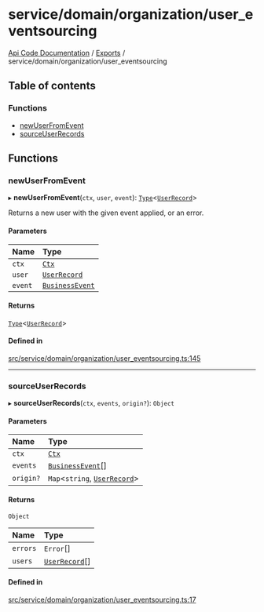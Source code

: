 # service/domain/organization/user\_eventsourcing
 
[Api Code Documentation](../README.md) / [Exports](../modules.md) / service/domain/organization/user\_eventsourcing

## Table of contents

### Functions

- [newUserFromEvent](service_domain_organization_user_eventsourcing.md#newuserfromevent)
- [sourceUserRecords](service_domain_organization_user_eventsourcing.md#sourceuserrecords)

## Functions

### newUserFromEvent

▸ **newUserFromEvent**(`ctx`, `user`, `event`): [`Type`](result.md#type)<[`UserRecord`](../interfaces/service_domain_organization_user_record.UserRecord.md)\>

Returns a new user with the given event applied, or an error.

#### Parameters

| Name | Type |
| :------ | :------ |
| `ctx` | [`Ctx`](../interfaces/lib_ctx.Ctx.md) |
| `user` | [`UserRecord`](../interfaces/service_domain_organization_user_record.UserRecord.md) |
| `event` | [`BusinessEvent`](service_domain_business_event.md#businessevent) |

#### Returns

[`Type`](result.md#type)<[`UserRecord`](../interfaces/service_domain_organization_user_record.UserRecord.md)\>

#### Defined in

[src/service/domain/organization/user_eventsourcing.ts:145](https://github.com/openkfw/TruBudget/blob/b9aaff0/api/src/service/domain/organization/user_eventsourcing.ts#L145)

___

### sourceUserRecords

▸ **sourceUserRecords**(`ctx`, `events`, `origin?`): `Object`

#### Parameters

| Name | Type |
| :------ | :------ |
| `ctx` | [`Ctx`](../interfaces/lib_ctx.Ctx.md) |
| `events` | [`BusinessEvent`](service_domain_business_event.md#businessevent)[] |
| `origin?` | `Map`<`string`, [`UserRecord`](../interfaces/service_domain_organization_user_record.UserRecord.md)\> |

#### Returns

`Object`

| Name | Type |
| :------ | :------ |
| `errors` | `Error`[] |
| `users` | [`UserRecord`](../interfaces/service_domain_organization_user_record.UserRecord.md)[] |

#### Defined in

[src/service/domain/organization/user_eventsourcing.ts:17](https://github.com/openkfw/TruBudget/blob/b9aaff0/api/src/service/domain/organization/user_eventsourcing.ts#L17)
